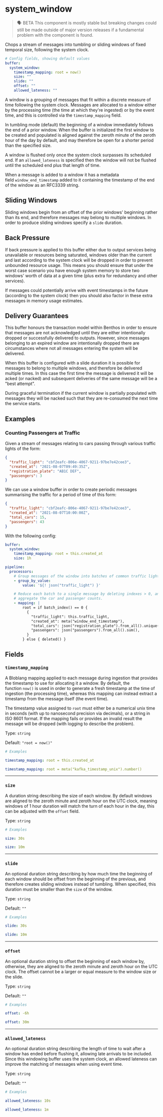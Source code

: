 # system_window

> 🗣 BETA
This component is mostly stable but breaking changes could still be made outside of major version releases if a fundamental problem with the component is found.

Chops a stream of messages into tumbling or sliding windows of fixed temporal size, following the system clock.

```yaml
# Config fields, showing default values
buffer:
  system_window:
    timestamp_mapping: root = now()
    size: ""
    slide: ""
    offset: ""
    allowed_lateness: ""
```

A window is a grouping of messages that fit within a discrete measure of time following the system clock. Messages are allocated to a window either by the processing time (the time at which they're ingested) or by the event time, and this is controlled via the `timestamp_mapping` field.

In tumbling mode (default) the beginning of a window immediately follows the end of a prior window. When the buffer is initialized the first window to be created and populated is aligned against the zeroth minute of the zeroth hour of the day by default, and may therefore be open for a shorter period than the specified size.

A window is flushed only once the system clock surpasses its scheduled end. If an `allowed_lateness` is specified then the window will not be flushed until the scheduled end plus that length of time.

When a message is added to a window it has a metadata field `window_end_timestamp` added to it containing the timestamp of the end of the window as an RFC3339 string.

## Sliding Windows

Sliding windows begin from an offset of the prior windows' beginning rather than its end, and therefore messages may belong to multiple windows. In order to produce sliding windows specify a `slide` duration.

## Back Pressure

If back pressure is applied to this buffer either due to output services being unavailable or resources being saturated, windows older than the current and last according to the system clock will be dropped in order to prevent unbounded resource usage. This means you should ensure that under the worst case scenario you have enough system memory to store two windows' worth of data at a given time (plus extra for redundancy and other services).

If messages could potentially arrive with event timestamps in the future (according to the system clock) then you should also factor in these extra messages in memory usage estimates.

## Delivery Guarantees

This buffer honours the transaction model within Benthos in order to ensure that messages are not acknowledged until they are either intentionally dropped or successfully delivered to outputs. However, since messages belonging to an expired window are intentionally dropped there are circumstances where not all messages entering the system will be delivered.

When this buffer is configured with a slide duration it is possible for messages to belong to multiple windows, and therefore be delivered multiple times. In this case the first time the message is delivered it will be acked (or nacked) and subsequent deliveries of the same message will be a "best attempt".

During graceful termination if the current window is partially populated with messages they will be nacked such that they are re-consumed the next time the service starts.

## Examples

### Counting Passengers at Traffic

Given a stream of messages relating to cars passing through various traffic lights of the form:

```json
{
  "traffic_light": "cbf2eafc-806e-4067-9211-97be7e42cee3",
  "created_at": "2021-08-07T09:49:35Z",
  "registration_plate": "AB1C DEF",
  "passengers": 3
}
```

We can use a window buffer in order to create periodic messages summarising the traffic for a period of time of this form:

```json
{
  "traffic_light": "cbf2eafc-806e-4067-9211-97be7e42cee3",
  "created_at": "2021-08-07T10:00:00Z",
  "total_cars": 15,
  "passengers": 43
}
```

With the following config:

```yaml
buffer:
  system_window:
    timestamp_mapping: root = this.created_at
    size: 1h

pipeline:
  processors:
    # Group messages of the window into batches of common traffic light IDs
    - group_by_value:
        value: '${! json("traffic_light") }'

    # Reduce each batch to a single message by deleting indexes > 0, and
    # aggregate the car and passenger counts.
    - mapping: |
        root = if batch_index() == 0 {
          {
            "traffic_light": this.traffic_light,
            "created_at": meta("window_end_timestamp"),
            "total_cars": json("registration_plate").from_all().unique().length(),
            "passengers": json("passengers").from_all().sum(),
          }
        } else { deleted() }

```

## Fields

### `timestamp_mapping`

A Bloblang mapping applied to each message during ingestion that provides the timestamp to use for allocating it a window. By default, the function `now()` is used in order to generate a fresh timestamp at the time of ingestion (the processing time), whereas this mapping can instead extract a timestamp from the message itself (the event time).

The timestamp value assigned to `root` must either be a numerical unix time in seconds (with up to nanosecond precision via decimals), or a string in ISO 8601 format. If the mapping fails or provides an invalid result the message will be dropped (with logging to describe the problem).

Type: `string`

Default: `"root = now()"`

```yaml
# Examples

timestamp_mapping: root = this.created_at

timestamp_mapping: root = meta("kafka_timestamp_unix").number()
```

---

### `size`

A duration string describing the size of each window. By default windows are aligned to the zeroth minute and zeroth hour on the UTC clock, meaning windows of 1 hour duration will match the turn of each hour in the day, this can be adjusted with the `offset` field.

Type: `string`

```yaml
# Examples

size: 30s

size: 10m
```

---

### `slide`

An optional duration string describing by how much time the beginning of each window should be offset from the beginning of the previous, and therefore creates sliding windows instead of tumbling. When specified, this duration must be smaller than the `size` of the window.

Type: `string`

Default: `""`

```yaml
# Examples

slide: 30s

slide: 10m
```

---

### `offset`

An optional duration string to offset the beginning of each window by, otherwise, they are aligned to the zeroth minute and zeroth hour on the UTC clock. The offset cannot be a larger or equal measure to the window size or the slide.

Type: `string`

Default: `""`

```yaml
# Examples

offset: -6h

offset: 30m
```

---

### `allowed_lateness`

An optional duration string describing the length of time to wait after a window has ended before flushing it, allowing late arrivals to be included. Since this windowing buffer uses the system clock, an allowed lateness can improve the matching of messages when using event time.

Type: `string`

Default: `""`

```yaml
# Examples

allowed_lateness: 10s

allowed_lateness: 1m
```